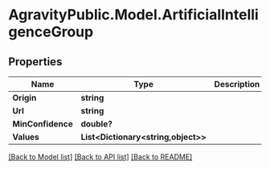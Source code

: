 
# AgravityPublic.Model.ArtificialIntelligenceGroup

## Properties

Name | Type | Description | Notes
------------ | ------------- | ------------- | -------------
**Origin** | **string** |  | [optional] 
**Url** | **string** |  | [optional] 
**MinConfidence** | **double?** |  | [optional] 
**Values** | **List&lt;Dictionary&lt;string,object&gt;&gt;** |  | [optional] 

[[Back to Model list]](../README.md#documentation-for-models)
[[Back to API list]](../README.md#documentation-for-api-endpoints)
[[Back to README]](../README.md)

